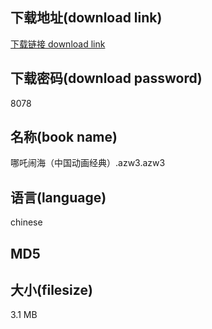## 下载地址(download link)
[下载链接 download link](https://voluble-croquembouche-d321dc.netlify.app/?s=%E5%93%AA%E5%90%92%E9%97%B9%E6%B5%B7%EF%BC%88%E4%B8%AD%E5%9B%BD%E5%8A%A8%E7%94%BB%E7%BB%8F%E5%85%B8%EF%BC%89.azw3)

## 下载密码(download password)
8078

## 名称(book name)
哪吒闹海（中国动画经典）.azw3.azw3

## 语言(language)
chinese

## MD5


## 大小(filesize)
3.1 MB
